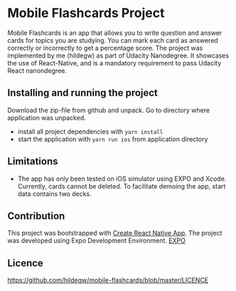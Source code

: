 # Mobile Flashcards Project
Mobile Flashcards is an app that allows you to write question and answer cards for topics you are studying. You can mark each card as answered correctly or incorrectly to get a percentage score.
The project was implemented by me (hildegw) as part of Udacity Nanodegree. It showcases the use of React-Native, and is a mandatory requirement to pass Udacity React nanondegree.


## Installing and running the project
Download the zip-file from github and unpack. Go to directory where application was unpacked.
* install all project dependencies with `yarn install`
* start the application with `yarn run ios` from application directory


## Limitations
* The app has only been tested on iOS simulator using EXPO and Xcode.
Currently, cards cannot be deleted. To facilitate demoing the app, start data contains two decks.


## Contribution
This project was bootstrapped with [Create React Native App](https://github.com/react-community/create-react-native-app).
The project was developed using Expo Development Environment. [EXPO](https://github.com/expo/xde)


## Licence
https://github.com/hildegw/mobile-flashcards/blob/master/LICENCE

